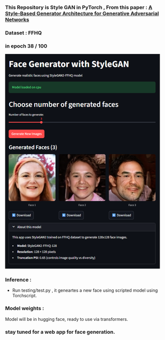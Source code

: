 ### This Repository is Style GAN in PyTorch , From this paper : [A Style-Based Generator Architecture for Generative Adversarial Networks](https://arxiv.org/abs/1812.04948) 
### Dataset : FFHQ

### in epoch 38 / 100 
![image alt](https://github.com/HajarHAMDOUCH01/Face-Generator-StyleGAN-PyTorch/blob/da8800c8ff533c667298a0cd00b9df45fa1b9f72/streamlit_screen.png)

### Inference :
- Run testing/test.py , it geneartes a new face using scripted model using Torchscript.

### Model weights :
Model will be in hugging face, ready to use via transformers.

### stay tuned for a web app for face generation.


